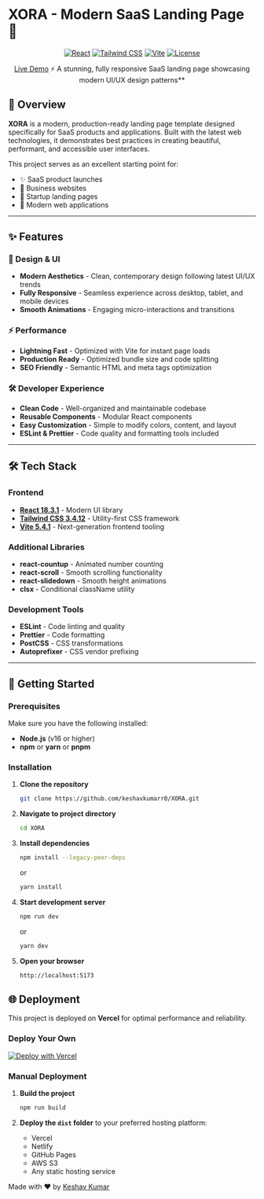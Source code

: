   # XORA - Modern SaaS Landing Page 🚀   

<div align="center">
           
[![React](https://img.shields.io/badge/React-18.3.1-blue)](https://reactjs.org/)
[![Tailwind CSS](https://img.shields.io/badge/Tailwind-3.4.12-38bdf8)](https://tailwindcss.com/)
[![Vite](https://img.shields.io/badge/Vite-5.4.1-646cff)](https://vitejs.dev/)
[![License](https://img.shields.io/badge/license-MIT-green)](LICENSE) 








[Live Demo](https://xora-k5vi.vercel.app/)   ⚡  A stunning, fully responsive SaaS landing page showcasing modern UI/UX design patterns**

</div>



## 🎯 Overview

**XORA** is a modern, production-ready landing page template designed specifically for SaaS products and applications. Built with the latest web technologies, it demonstrates best practices in creating beautiful, performant, and accessible user interfaces.

This project serves as an excellent starting point for:
- ✨ SaaS product launches
- 💼 Business websites
- 🚀 Startup landing pages
- 📱 Modern web applications

---

## ✨ Features

### 🎨 Design & UI
- **Modern Aesthetics** - Clean, contemporary design following latest UI/UX trends
- **Fully Responsive** - Seamless experience across desktop, tablet, and mobile devices
- **Smooth Animations** - Engaging micro-interactions and transitions

### ⚡ Performance
- **Lightning Fast** - Optimized with Vite for instant page loads
- **Production Ready** - Optimized bundle size and code splitting
- **SEO Friendly** - Semantic HTML and meta tags optimization

### 🛠️ Developer Experience
- **Clean Code** - Well-organized and maintainable codebase
- **Reusable Components** - Modular React components
- **Easy Customization** - Simple to modify colors, content, and layout
- **ESLint & Prettier** - Code quality and formatting tools included

---

## 🛠️ Tech Stack

### Frontend
- **[React 18.3.1](https://reactjs.org/)** - Modern UI library
- **[Tailwind CSS 3.4.12](https://tailwindcss.com/)** - Utility-first CSS framework
- **[Vite 5.4.1](https://vitejs.dev/)** - Next-generation frontend tooling

### Additional Libraries
- **react-countup** - Animated number counting
- **react-scroll** - Smooth scrolling functionality
- **react-slidedown** - Smooth height animations
- **clsx** - Conditional className utility

### Development Tools
- **ESLint** - Code linting and quality
- **Prettier** - Code formatting
- **PostCSS** - CSS transformations
- **Autoprefixer** - CSS vendor prefixing

---

## 🚀 Getting Started

### Prerequisites

Make sure you have the following installed:
- **Node.js** (v16 or higher)
- **npm** or **yarn** or **pnpm**

### Installation

1. **Clone the repository**
   ```bash
   git clone https://github.com/keshavkumarr0/XORA.git
   ```

2. **Navigate to project directory**
   ```bash
   cd XORA
   ```

3. **Install dependencies**
   ```bash
   npm install --legacy-peer-deps
   ```
   or
   ```bash
   yarn install
   ```

4. **Start development server**
   ```bash
   npm run dev
   ```
   or
   ```bash
   yarn dev
   ```

5. **Open your browser**
   ```
   http://localhost:5173
   ```



## 🌐 Deployment

This project is deployed on **Vercel** for optimal performance and reliability.

### Deploy Your Own

[![Deploy with Vercel](https://vercel.com/button)](https://vercel.com/new/clone?repository-url=https://github.com/keshavkumarr0/XORA)

### Manual Deployment

1. **Build the project**
   ```bash
   npm run build
   ```

2. **Deploy the `dist` folder** to your preferred hosting platform:
   - Vercel
   - Netlify
   - GitHub Pages
   - AWS S3
   - Any static hosting service


Made with ❤️ by [Keshav Kumar](https://github.com/keshavkumarr0)

